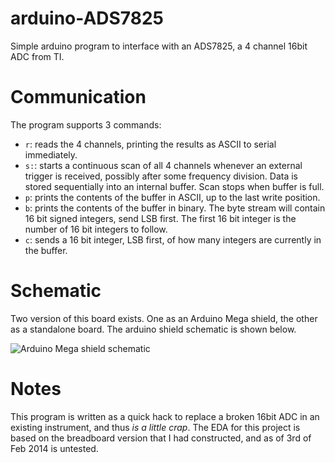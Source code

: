 arduino-ADS7825
===============

Simple arduino program to interface with an ADS7825, a 4 channel 16bit ADC from TI.

Communication
=============

The program supports 3 commands:

- `r`:  reads the 4 channels, printing the results as ASCII to serial immediately.
- `s:`: starts a continuous scan of all 4 channels whenever an external trigger
        is received, possibly after some frequency division. Data is stored
        sequentially into an internal buffer. Scan stops when buffer is full.
- `p`:  prints the contents of the buffer in ASCII, up to the last write
        position.
- `b`:  prints the contents of the buffer in binary. The byte stream will
        contain 16 bit signed integers, send LSB first. The first 16 bit
        integer is the number of 16 bit integers to follow.
- `c`:  sends a 16 bit integer, LSB first, of how many integers are currently
        in the buffer.

Schematic
=========

Two version of this board exists. One as an Arduino Mega shield, the other as a standalone board. The arduino shield schematic is shown below.

![Arduino Mega shield schematic](https://raw.github.com/freespace/arduino-ADS7825/master/EDA/arduino_mega_adc_shield.gif)

Notes
=====

This program is written as a quick hack to replace a broken 16bit ADC in an existing instrument, and thus *is a little crap*. The EDA for this project is based on the breadboard version that I had constructed, and as of 3rd of Feb 2014 is untested.
